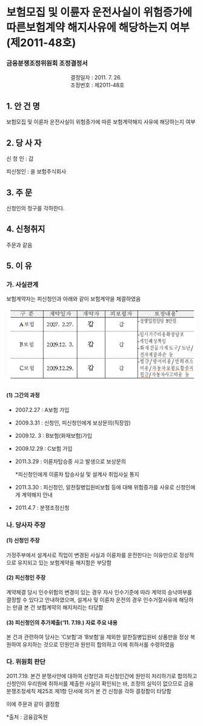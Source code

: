 # 보험모집 및 이륜자 운전사실이 위험증가에 따른보험계약 해지사유에 해당하는지 여부(제2011-48호)


### 금융분쟁조정위원회 조정결정서

&nbsp;&nbsp;&nbsp;&nbsp;&nbsp;&nbsp;&nbsp;&nbsp;&nbsp;&nbsp; &nbsp;&nbsp;&nbsp;&nbsp;&nbsp;&nbsp;&nbsp;&nbsp;&nbsp;&nbsp; &nbsp;&nbsp;&nbsp;&nbsp;&nbsp;&nbsp;&nbsp;&nbsp;&nbsp;&nbsp; &nbsp;&nbsp;&nbsp;&nbsp;&nbsp;&nbsp;&nbsp;&nbsp;&nbsp;&nbsp;결정일자 : 2011. 7. 26.<br>&nbsp;&nbsp;&nbsp;&nbsp;&nbsp;&nbsp;&nbsp;&nbsp;&nbsp;&nbsp; &nbsp;&nbsp;&nbsp;&nbsp;&nbsp;&nbsp;&nbsp;&nbsp;&nbsp;&nbsp; &nbsp;&nbsp;&nbsp;&nbsp;&nbsp;&nbsp;&nbsp;&nbsp;&nbsp;&nbsp; &nbsp;&nbsp;&nbsp;&nbsp;&nbsp;&nbsp;&nbsp;&nbsp;&nbsp; 조정번호 : 제2011-48호


## 1. 안 건 명
보험모집 및 이륜차 운전사실이 위험증가에 따른 보험계약해지 사유에 해당하는지 여부

## 2. 당 사 자 

신 청 인  :  갑 

피신청인  :  을 보험주식회사 

## 3. 주    문

신청인의 청구를 각하한다.
 
## 4. 신청취지 

주문과 같음 

## 5. 이   유 

### 가. 사실관계

보험계약자는 피신청인과 아래와 같이 보험계약을 체결하였음

![alt image](https://raw.githubusercontent.com/aijinet/bodoc-claim-contents/master/contents/images/142_1.PNG)

<!--
구 분
계약일자
계약자
피보험자
보장내용*
A보험
2007. 2.27.
갑
갑
-질병입원일당 5만원

B보험
2009.12. 3.
갑
갑
-임시거주비용확장담보
-개인배상책임
-화재건물가재도구/도난/전자제품파손 등
C보험
2009.12.29.
갑
갑
-벌금/방어비용/면허취소비용/자동차보험료할증지원금/자동차사고비용 등
-->

#### (1) 그간의 과정

  * 2007.2.27 : A보험 가입

  * 2009.3.31 : 신청인, 피신청인에게 보상문의(직장암)

  * 2009.12. 3 : B보험(화재보험)가입

  * 2009.12.29 : C보험 가입

  * 2011.3.29 : 이륜차탑승중 사고 발생으로 보상문의
     
    *피신청인에게 이륜차 탑승사실 및 설계사 취업사실 통지

  * 2011.3.30 : 피신청인, 알찬질병입원비보험 등에 대해 위험증가를 사유로 신청인에게 계약해지 안내

  * 2011.4.7 : 분쟁조정신청 
  
### 나. 당사자 주장 

#### (1) 신청인 주장 

가정주부에서 설계사로 직업이 변경된 사실과 이륜차를 운전한다는 이유만으로 정상적으로 유지되고 있는 보험계약을 해지함은 부당함

#### (2) 피신청인 주장

계약체결 당시 인수위험의 변경이 있는 경우 자사 인수기준에 따라 계약의 승낙여부를 결정할 수 있다고 안내하였으며, 설계사 및 이륜차 운전의 경우 인수거절사유에 해당하는 만큼 본 건 보험계약의 해지처리는 타당함

#### (3) 피신청인의 추가제출(‘11. 7.19.) 자료 주요 내용

본 건과 관련하여 당사는 ‘C보험’과 ‘B보험’을 제외한 알찬질병입원비 상품만을 정상 복원하여 유지하는 것으로 민원인과 원만히 합의하고 이에 취하서를 수령하였음 

### 다. 위원회 판단

2011.7.19. 본건 분쟁사안에 대하여 신청인과 피신청인간에 원만히 처리하기로 합의하고 신청인이 우리원에 취하서를 제출한 사실이 확인되는 바, 조정의 실익이 없으므로 금융분쟁조정세칙 제25조 제1항 단서에 의거 본 건 신청을 각하 결정함이 타당함

이에 주문과 같이 결정함  

*출처 : 금융감독원